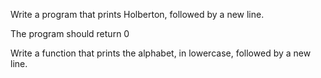 Write a program that prints Holberton, followed by a new line.

The program should return 0

Write a function that prints the alphabet, in lowercase, followed by a new line.
